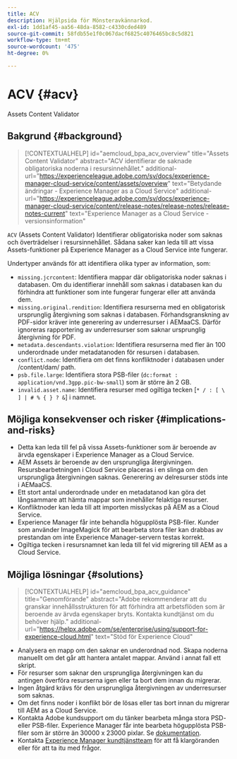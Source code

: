 ```yaml
---
title: ACV
description: Hjälpsida för Mönsteravkännarkod.
exl-id: 1dd1af45-aa56-48da-8582-c4330cded489
source-git-commit: 58fdb55e1f0c067dacf6825c4076465bc8c5d821
workflow-type: tm+mt
source-wordcount: '475'
ht-degree: 0%

---
```


# ACV {#acv}

Assets Content Validator

## Bakgrund {#background}

>[!CONTEXTUALHELP]
>id="aemcloud_bpa_acv_overview"
>title="Assets Content Validator"
>abstract="ACV identifierar de saknade obligatoriska noderna i resursinnehållet."
>additional-url="https://experienceleague.adobe.com/sv/docs/experience-manager-cloud-service/content/assets/overview" text="Betydande ändringar - Experience Manager as a Cloud Service"
>additional-url="https://experienceleague.adobe.com/sv/docs/experience-manager-cloud-service/content/release-notes/release-notes/release-notes-current" text="Experience Manager as a Cloud Service - versionsinformation"

`ACV` (Assets Content Validator) Identifierar obligatoriska noder som saknas och överträdelser i resursinnehållet. Sådana saker kan leda till att vissa Assets-funktioner på Experience Manager as a Cloud Service inte fungerar.

Undertyper används för att identifiera olika typer av information, som:

* `missing.jcrcontent`: Identifiera mappar där obligatoriska noder saknas i databasen. Om du identifierar innehåll som saknas i databasen kan du förhindra att funktioner som inte fungerar fungerar eller att använda dem.
* `missing.original.rendition`: Identifiera resurserna med en obligatorisk ursprunglig återgivning som saknas i databasen. Förhandsgranskning av PDF-sidor kräver inte generering av underresurser i AEMaaCS. Därför ignoreras rapportering av underresurser som saknar ursprunglig återgivning för PDF.
* `metadata.descendants.violation`: Identifiera resurserna med fler än 100 underordnade under metadatanoden för resursen i databasen.
* `conflict.node`: Identifiera om det finns konfliktnoder i databasen under /content/dam/ path.
* `psb.file.large`: Identifiera stora PSB-filer (`dc:format : application/vnd.3gpp.pic-bw-small`) som är större än 2 GB.
* `invalid.asset.name`: Identifiera resurser med ogiltiga tecken [`* / : [ \ ] | # % { } ? &`] i namnet.

## Möjliga konsekvenser och risker {#implications-and-risks}

* Detta kan leda till fel på vissa Assets-funktioner som är beroende av ärvda egenskaper i Experience Manager as a Cloud Service.
* AEM Assets är beroende av den ursprungliga återgivningen. Resursbearbetningen i Cloud Service placeras i en slinga om den ursprungliga återgivningen saknas. Generering av delresurser stöds inte i AEMaaCS.
* Ett stort antal underordnade under en metadatanod kan göra det långsammare att hämta mappar som innehåller felaktiga resurser.
* Konfliktnoder kan leda till att importen misslyckas på AEM as a Cloud Service.
* Experience Manager får inte behandla högupplösta PSB-filer. Kunder som använder ImageMagick för att bearbeta stora filer kan drabbas av prestandan om inte Experience Manager-servern testas korrekt.
* Ogiltiga tecken i resursnamnet kan leda till fel vid migrering till AEM as a Cloud Service.

## Möjliga lösningar {#solutions}

>[!CONTEXTUALHELP]
>id="aemcloud_bpa_acv_guidance"
>title="Genomförande"
>abstract="Adobe rekommenderar att du granskar innehållsstrukturen för att förhindra att arbetsflöden som är beroende av ärvda egenskaper bryts. Kontakta kundtjänst om du behöver hjälp."
>additional-url="https://helpx.adobe.com/se/enterprise/using/support-for-experience-cloud.html" text="Stöd för Experience Cloud"

* Analysera en mapp om den saknar en underordnad nod. Skapa noderna manuellt om det går att hantera antalet mappar. Använd i annat fall ett skript.
* För resurser som saknar den ursprungliga återgivningen kan du antingen överföra resurserna igen eller ta bort dem innan du migrerar.
* Ingen åtgärd krävs för den ursprungliga återgivningen av underresurser som saknas.
* Om det finns noder i konflikt bör de lösas eller tas bort innan du migrerar till AEM as a Cloud Service.
* Kontakta Adobe kundsupport om du tänker bearbeta många stora PSD- eller PSB-filer. Experience Manager får inte bearbeta högupplösta PSB-filer som är större än 30000 x 23000 pixlar. Se [dokumentation](https://experienceleague.adobe.com/sv/docs/experience-manager-65/content/assets/extending/best-practices-for-imagemagick).
* Kontakta [Experience Manager kundtjänstteam](https://helpx.adobe.com/se/enterprise/using/support-for-experience-cloud.html) för att få klargöranden eller för att ta itu med frågor.
